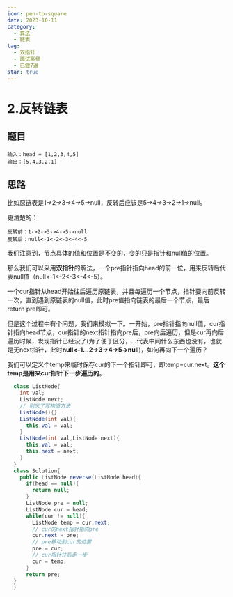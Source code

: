 ```yaml
---
icon: pen-to-square
date: 2023-10-11
category:
  - 算法
  - 链表
tag:
  - 双指针
  - 面试高频
  - 已做7遍
star: true
---
```


# 2.反转链表


<!-- more -->

## 题目

```
输入：head = [1,2,3,4,5]
输出：[5,4,3,2,1]
```

## 思路

比如原链表是1->2->3->4->5->null，反转后应该是5->4->3->2->1->null。

更清楚的：
```
反转前：1->2->3->4->5->null
反转后：null<-1<-2<-3<-4<-5
```
我们注意到，节点具体的值和位置是不变的，变的只是指针和null值的位置。

那么我们可以采用**双指针**的解法，一个pre指针指向head的前一位，用来反转后代表null值（null<-1<-2<-3<-4<-5）。

一个cur指针从head开始往后遍历原链表，并且每遍历一个节点，指针要向前反转一次，直到遇到原链表的null值，此时pre值指向链表的最后一个节点，最后return pre即可。

但是这个过程中有个问题，我们来模拟一下。一开始，pre指针指向null值，cur指针指向head节点，cur指针的next指针指向pre后，pre向后遍历，但是cur再向后遍历时候，发现指针已经没了(为了便于区分，...代表中间什么东西也没有，也就是无next指针，此时**null<-1...2->3->4->5->null**)，如何再向下一个遍历？

我们可以定义个temp来临时保存cur的下一个指针即可，即temp=cur.next。**这个temp是用来cur指针下一步遍历的**。

```java
  class ListNode{
    int val;
    ListNode next;
    // 别忘了写构造方法
    ListNode(){}
    ListNode(int val){
      this.val = val;
    }
    ListNode(int val,ListNode next){
      this.val = val;
      this.next = next;
    }
  }
  class Solution{
    public ListNode reverse(ListNode head){
      if(head == null){
        return null;
      }
      ListNode pre = null;
      ListNode cur = head;
      while(cur != null){
        ListNode temp = cur.next;
        // cur的next指针指向pre
        cur.next = pre;
        // pre移动到cur的位置
        pre = cur;
        // cur指针往后走一步
        cur = temp;
      }
      return pre;
  }
  }
  
```